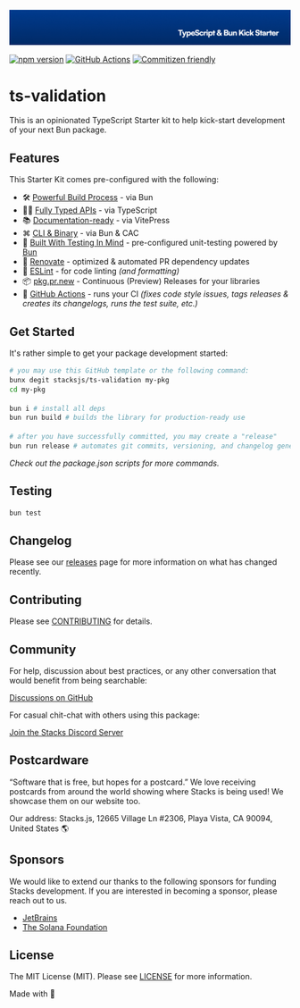 <p align="center"><img src=".github/art/cover.jpg" alt="Social Card of this repo"></p>

[![npm version][npm-version-src]][npm-version-href]
[![GitHub Actions][github-actions-src]][github-actions-href]
[![Commitizen friendly](https://img.shields.io/badge/commitizen-friendly-brightgreen.svg)](http://commitizen.github.io/cz-cli/)
<!-- [![npm downloads][npm-downloads-src]][npm-downloads-href] -->
<!-- [![Codecov][codecov-src]][codecov-href] -->

# ts-validation

This is an opinionated TypeScript Starter kit to help kick-start development of your next Bun package.

## Features

This Starter Kit comes pre-configured with the following:

- 🛠️ [Powerful Build Process](https://github.com/oven-sh/bun) - via Bun
- 💪🏽 [Fully Typed APIs](https://www.typescriptlang.org/) - via TypeScript
- 📚 [Documentation-ready](https://vitepress.dev/) - via VitePress
- ⌘ [CLI & Binary](https://www.npmjs.com/package/bunx) - via Bun & CAC
- 🧪 [Built With Testing In Mind](https://bun.sh/docs/cli/test) - pre-configured unit-testing powered by [Bun](https://bun.sh/docs/cli/test)
- 🤖 [Renovate](https://renovatebot.com/) - optimized & automated PR dependency updates
- 🎨 [ESLint](https://eslint.org/) - for code linting _(and formatting)_
- 📦️ [pkg.pr.new](https://pkg.pr.new) - Continuous (Preview) Releases for your libraries
- 🐙 [GitHub Actions](https://github.com/features/actions) - runs your CI _(fixes code style issues, tags releases & creates its changelogs, runs the test suite, etc.)_

## Get Started

It's rather simple to get your package development started:

```bash
# you may use this GitHub template or the following command:
bunx degit stacksjs/ts-validation my-pkg
cd my-pkg

bun i # install all deps
bun run build # builds the library for production-ready use

# after you have successfully committed, you may create a "release"
bun run release # automates git commits, versioning, and changelog generations
```

_Check out the package.json scripts for more commands._

## Testing

```bash
bun test
```

## Changelog

Please see our [releases](https://github.com/stackjs/ts-validation/releases) page for more information on what has changed recently.

## Contributing

Please see [CONTRIBUTING](.github/CONTRIBUTING.md) for details.

## Community

For help, discussion about best practices, or any other conversation that would benefit from being searchable:

[Discussions on GitHub](https://github.com/stacksjs/ts-validation/discussions)

For casual chit-chat with others using this package:

[Join the Stacks Discord Server](https://discord.gg/stacksjs)

## Postcardware

“Software that is free, but hopes for a postcard.” We love receiving postcards from around the world showing where Stacks is being used! We showcase them on our website too.

Our address: Stacks.js, 12665 Village Ln #2306, Playa Vista, CA 90094, United States 🌎

## Sponsors

We would like to extend our thanks to the following sponsors for funding Stacks development. If you are interested in becoming a sponsor, please reach out to us.

- [JetBrains](https://www.jetbrains.com/)
- [The Solana Foundation](https://solana.com/)

## License

The MIT License (MIT). Please see [LICENSE](LICENSE.md) for more information.

Made with 💙

<!-- Badges -->
[npm-version-src]: https://img.shields.io/npm/v/@stacksjs/ts-validation?style=flat-square
[npm-version-href]: https://npmjs.com/package/@stacksjs/ts-validation
[github-actions-src]: https://img.shields.io/github/actions/workflow/status/stacksjs/ts-validation/ci.yml?style=flat-square&branch=main
[github-actions-href]: https://github.com/stacksjs/ts-validation/actions?query=workflow%3Aci

<!-- [codecov-src]: https://img.shields.io/codecov/c/gh/stacksjs/ts-validation/main?style=flat-square
[codecov-href]: https://codecov.io/gh/stacksjs/ts-validation -->
